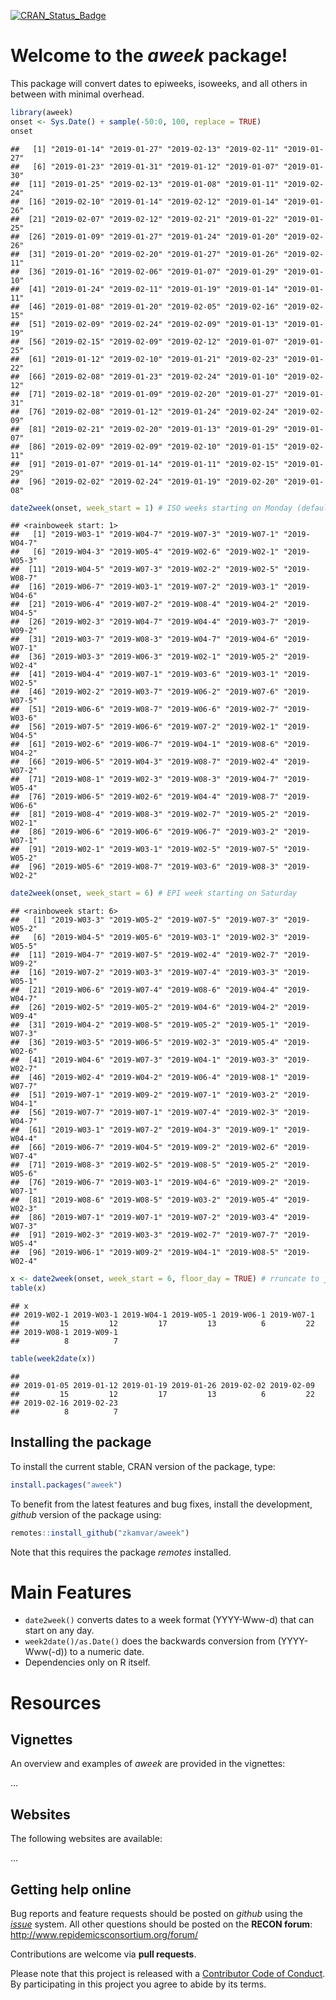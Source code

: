 
[![CRAN\_Status\_Badge](http://www.r-pkg.org/badges/version/aweek)](https://cran.r-project.org/package=aweek)

# Welcome to the *aweek* package\!

This package will convert dates to epiweeks, isoweeks, and all others in
between with minimal overhead.

``` r
library(aweek)
onset <- Sys.Date() + sample(-50:0, 100, replace = TRUE)
onset
```

    ##   [1] "2019-01-14" "2019-01-27" "2019-02-13" "2019-02-11" "2019-01-27"
    ##   [6] "2019-01-23" "2019-01-31" "2019-01-12" "2019-01-07" "2019-01-30"
    ##  [11] "2019-01-25" "2019-02-13" "2019-01-08" "2019-01-11" "2019-02-24"
    ##  [16] "2019-02-10" "2019-01-14" "2019-02-12" "2019-01-14" "2019-01-26"
    ##  [21] "2019-02-07" "2019-02-12" "2019-02-21" "2019-01-22" "2019-01-25"
    ##  [26] "2019-01-09" "2019-01-27" "2019-01-24" "2019-01-20" "2019-02-26"
    ##  [31] "2019-01-20" "2019-02-20" "2019-01-27" "2019-01-26" "2019-02-11"
    ##  [36] "2019-01-16" "2019-02-06" "2019-01-07" "2019-01-29" "2019-01-10"
    ##  [41] "2019-01-24" "2019-02-11" "2019-01-19" "2019-01-14" "2019-01-11"
    ##  [46] "2019-01-08" "2019-01-20" "2019-02-05" "2019-02-16" "2019-02-15"
    ##  [51] "2019-02-09" "2019-02-24" "2019-02-09" "2019-01-13" "2019-01-19"
    ##  [56] "2019-02-15" "2019-02-09" "2019-02-12" "2019-01-07" "2019-01-25"
    ##  [61] "2019-01-12" "2019-02-10" "2019-01-21" "2019-02-23" "2019-01-22"
    ##  [66] "2019-02-08" "2019-01-23" "2019-02-24" "2019-01-10" "2019-02-12"
    ##  [71] "2019-02-18" "2019-01-09" "2019-02-20" "2019-01-27" "2019-01-31"
    ##  [76] "2019-02-08" "2019-01-12" "2019-01-24" "2019-02-24" "2019-02-09"
    ##  [81] "2019-02-21" "2019-02-20" "2019-01-13" "2019-01-29" "2019-01-07"
    ##  [86] "2019-02-09" "2019-02-09" "2019-02-10" "2019-01-15" "2019-02-11"
    ##  [91] "2019-01-07" "2019-01-14" "2019-01-11" "2019-02-15" "2019-01-29"
    ##  [96] "2019-02-02" "2019-02-24" "2019-01-19" "2019-02-20" "2019-01-08"

``` r
date2week(onset, week_start = 1) # ISO weeks starting on Monday (default)
```

    ## <rainboweek start: 1>
    ##   [1] "2019-W03-1" "2019-W04-7" "2019-W07-3" "2019-W07-1" "2019-W04-7"
    ##   [6] "2019-W04-3" "2019-W05-4" "2019-W02-6" "2019-W02-1" "2019-W05-3"
    ##  [11] "2019-W04-5" "2019-W07-3" "2019-W02-2" "2019-W02-5" "2019-W08-7"
    ##  [16] "2019-W06-7" "2019-W03-1" "2019-W07-2" "2019-W03-1" "2019-W04-6"
    ##  [21] "2019-W06-4" "2019-W07-2" "2019-W08-4" "2019-W04-2" "2019-W04-5"
    ##  [26] "2019-W02-3" "2019-W04-7" "2019-W04-4" "2019-W03-7" "2019-W09-2"
    ##  [31] "2019-W03-7" "2019-W08-3" "2019-W04-7" "2019-W04-6" "2019-W07-1"
    ##  [36] "2019-W03-3" "2019-W06-3" "2019-W02-1" "2019-W05-2" "2019-W02-4"
    ##  [41] "2019-W04-4" "2019-W07-1" "2019-W03-6" "2019-W03-1" "2019-W02-5"
    ##  [46] "2019-W02-2" "2019-W03-7" "2019-W06-2" "2019-W07-6" "2019-W07-5"
    ##  [51] "2019-W06-6" "2019-W08-7" "2019-W06-6" "2019-W02-7" "2019-W03-6"
    ##  [56] "2019-W07-5" "2019-W06-6" "2019-W07-2" "2019-W02-1" "2019-W04-5"
    ##  [61] "2019-W02-6" "2019-W06-7" "2019-W04-1" "2019-W08-6" "2019-W04-2"
    ##  [66] "2019-W06-5" "2019-W04-3" "2019-W08-7" "2019-W02-4" "2019-W07-2"
    ##  [71] "2019-W08-1" "2019-W02-3" "2019-W08-3" "2019-W04-7" "2019-W05-4"
    ##  [76] "2019-W06-5" "2019-W02-6" "2019-W04-4" "2019-W08-7" "2019-W06-6"
    ##  [81] "2019-W08-4" "2019-W08-3" "2019-W02-7" "2019-W05-2" "2019-W02-1"
    ##  [86] "2019-W06-6" "2019-W06-6" "2019-W06-7" "2019-W03-2" "2019-W07-1"
    ##  [91] "2019-W02-1" "2019-W03-1" "2019-W02-5" "2019-W07-5" "2019-W05-2"
    ##  [96] "2019-W05-6" "2019-W08-7" "2019-W03-6" "2019-W08-3" "2019-W02-2"

``` r
date2week(onset, week_start = 6) # EPI week starting on Saturday
```

    ## <rainboweek start: 6>
    ##   [1] "2019-W03-3" "2019-W05-2" "2019-W07-5" "2019-W07-3" "2019-W05-2"
    ##   [6] "2019-W04-5" "2019-W05-6" "2019-W03-1" "2019-W02-3" "2019-W05-5"
    ##  [11] "2019-W04-7" "2019-W07-5" "2019-W02-4" "2019-W02-7" "2019-W09-2"
    ##  [16] "2019-W07-2" "2019-W03-3" "2019-W07-4" "2019-W03-3" "2019-W05-1"
    ##  [21] "2019-W06-6" "2019-W07-4" "2019-W08-6" "2019-W04-4" "2019-W04-7"
    ##  [26] "2019-W02-5" "2019-W05-2" "2019-W04-6" "2019-W04-2" "2019-W09-4"
    ##  [31] "2019-W04-2" "2019-W08-5" "2019-W05-2" "2019-W05-1" "2019-W07-3"
    ##  [36] "2019-W03-5" "2019-W06-5" "2019-W02-3" "2019-W05-4" "2019-W02-6"
    ##  [41] "2019-W04-6" "2019-W07-3" "2019-W04-1" "2019-W03-3" "2019-W02-7"
    ##  [46] "2019-W02-4" "2019-W04-2" "2019-W06-4" "2019-W08-1" "2019-W07-7"
    ##  [51] "2019-W07-1" "2019-W09-2" "2019-W07-1" "2019-W03-2" "2019-W04-1"
    ##  [56] "2019-W07-7" "2019-W07-1" "2019-W07-4" "2019-W02-3" "2019-W04-7"
    ##  [61] "2019-W03-1" "2019-W07-2" "2019-W04-3" "2019-W09-1" "2019-W04-4"
    ##  [66] "2019-W06-7" "2019-W04-5" "2019-W09-2" "2019-W02-6" "2019-W07-4"
    ##  [71] "2019-W08-3" "2019-W02-5" "2019-W08-5" "2019-W05-2" "2019-W05-6"
    ##  [76] "2019-W06-7" "2019-W03-1" "2019-W04-6" "2019-W09-2" "2019-W07-1"
    ##  [81] "2019-W08-6" "2019-W08-5" "2019-W03-2" "2019-W05-4" "2019-W02-3"
    ##  [86] "2019-W07-1" "2019-W07-1" "2019-W07-2" "2019-W03-4" "2019-W07-3"
    ##  [91] "2019-W02-3" "2019-W03-3" "2019-W02-7" "2019-W07-7" "2019-W05-4"
    ##  [96] "2019-W06-1" "2019-W09-2" "2019-W04-1" "2019-W08-5" "2019-W02-4"

``` r
x <- date2week(onset, week_start = 6, floor_day = TRUE) # rruncate to just the weeks
table(x)
```

    ## x
    ## 2019-W02-1 2019-W03-1 2019-W04-1 2019-W05-1 2019-W06-1 2019-W07-1 
    ##         15         12         17         13          6         22 
    ## 2019-W08-1 2019-W09-1 
    ##          8          7

``` r
table(week2date(x))
```

    ## 
    ## 2019-01-05 2019-01-12 2019-01-19 2019-01-26 2019-02-02 2019-02-09 
    ##         15         12         17         13          6         22 
    ## 2019-02-16 2019-02-23 
    ##          8          7

## Installing the package

To install the current stable, CRAN version of the package, type:

``` r
install.packages("aweek")
```

To benefit from the latest features and bug fixes, install the
development, *github* version of the package using:

``` r
remotes::install_github("zkamvar/aweek")
```

Note that this requires the package *remotes* installed.

# Main Features

  - `date2week()` converts dates to a week format (YYYY-Www-d) that can
    start on any day.
  - `week2date()/as.Date()` does the backwards conversion from
    (YYYY-Www(-d)) to a numeric date.
  - Dependencies only on R itself.

# Resources

## Vignettes

An overview and examples of *aweek* are provided in the vignettes:

…

## Websites

The following websites are available:

…

## Getting help online

Bug reports and feature requests should be posted on *github* using the
[*issue*](http://github.com/reconhub/aweek/issues) system. All other
questions should be posted on the **RECON forum**: <br>
<http://www.repidemicsconsortium.org/forum/>

Contributions are welcome via **pull requests**.

Please note that this project is released with a [Contributor Code of
Conduct](CONDUCT.md). By participating in this project you agree to
abide by its terms.
